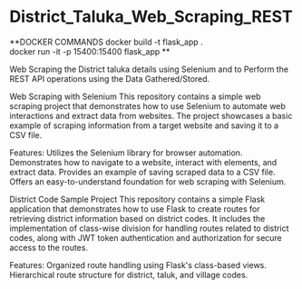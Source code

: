 # District_Taluka_Web_Scraping_REST

**DOCKER COMMANDS
docker build -t flask_app .     
docker run -it -p 15400:15400 flask_app   **


Web Scraping the District taluka details using Selenium and to Perform the REST API operations using the Data Gathered/Stored.

Web Scraping with Selenium
This repository contains a simple web scraping project that demonstrates how to use Selenium to automate web interactions and extract data from websites. The project showcases a basic example of scraping information from a target website and saving it to a CSV file.

Features:
Utilizes the Selenium library for browser automation.
Demonstrates how to navigate to a website, interact with elements, and extract data.
Provides an example of saving scraped data to a CSV file.
Offers an easy-to-understand foundation for web scraping with Selenium.



District Code Sample Project
This repository contains a simple Flask application that demonstrates how to use Flask to create routes for retrieving district information based on district codes. It includes the implementation of class-wise division for handling routes related to district codes, along with JWT token authentication and authorization for secure access to the routes.

Features:
Organized route handling using Flask's class-based views.
Hierarchical route structure for district, taluk, and village codes.
